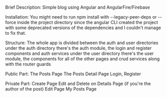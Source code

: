 Brief Description: 
Simple blog using Angular and AngularFire/Firebase

Installation:
You might need to run npm install with --legacy-peer-deps or --force inside the project directory since the 
angular CLI created the project with some deprecated versions of the dependencies and I couldn't manage to fix that.

Structure:
The whole app is divided between the auth and user directories
under the auth directory there's the auth module, the login and register components and auth services
under the user directory there's the user module, the components for all of the other pages and crud services
along with the router guards

Public Part:
The Posts Page
The Posts Detail Page
Login, Register

Private Part:
Create Page
Edit and Delete on Details Page (if you're the author of the post)
Edit Page
My Posts Page